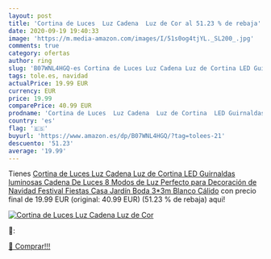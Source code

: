 ```yaml
---
layout: post
title: 'Cortina de Luces  Luz Cadena  Luz de Cor al 51.23 % de rebaja'
date: 2020-09-19 19:40:33
image: 'https://m.media-amazon.com/images/I/51s0og4tjYL._SL200_.jpg'
comments: true
category: ofertas
author: ring
slug: 'B07WNL4HGQ-es Cortina de Luces Luz Cadena Luz de Cortina LED Guirnaldas...'
tags: tole.es, navidad
actualPrice: 19.99 EUR
currency: EUR
price: 19.99
comparePrice: 40.99 EUR
prodname: 'Cortina de Luces  Luz Cadena  Luz de Cortina  LED Guirnaldas luminosas  Cadena De Luces  8 Modos de Luz Perfecto para Decoración de Navidad  Festival Fiestas  Casa Jardín Boda  3*3m Blanco Cálido'
country: 'es'
flag: '🇪🇸'
buyurl: 'https://www.amazon.es/dp/B07WNL4HGQ/?tag=tolees-21'
descuento: '51.23'
average: '19.99'
---
```


Tienes [Cortina de Luces  Luz Cadena  Luz de Cortina  LED Guirnaldas luminosas  Cadena De Luces  8 Modos de Luz Perfecto para Decoración de Navidad  Festival Fiestas  Casa Jardín Boda  3*3m Blanco Cálido](https://www.amazon.es/dp/B07WNL4HGQ/?tag=tolees-21) con precio final de  19.99 EUR (original: 40.99 EUR) (51.23 %  de rebaja) aqui!

[![Cortina de Luces  Luz Cadena  Luz de Cor](https://m.media-amazon.com/images/I/51s0og4tjYL._SL200_.jpg)](https://www.amazon.es/dp/B07WNL4HGQ/?tag=tolees-21)

🔎:


[🛒 Comprar!!!](https://www.amazon.es/dp/B07WNL4HGQ/?tag=tolees-21)
